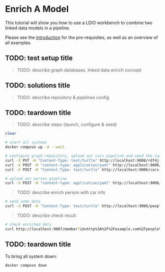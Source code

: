 # Enrich A Model
This tutorial will show you how to use a LDIO workbench to combine two linked data models in a pipeline.

Please see the [introduction](../README.md) for the pre-requisites, as well as an overview of all examples.

## TODO: test setup title
> TODO: describe graph databases, linked data enrich concept

## TODO: solutions title
> TODO: describe repository & pipelines config

## TODO: teardown title
> TODO: describe steps (launch, configure & seed)
```bash
clear

# start all systems
docker compose up -d --wait

# configure graph repository, upload our cars pipeline and seed the cars collection
curl -X PUT -H "Content-Type: text/turtle" http://localhost:9008/rdf4j-server/repositories/cars --data-binary @./definitions/cars-repository.ttl
curl -X POST -H "content-type: application/yaml" http://localhost:9006/admin/api/v1/pipeline --data-binary @./definitions/cars-pipeline.yml
curl -X POST -H "Content-Type: text/turtle" http://localhost:9006/cars-pipeline --data-binary @./data/cars.ttl

# upload our person pipeline
curl -X POST -H "content-type: application/yaml" http://localhost:9006/admin/api/v1/pipeline --data-binary @./definitions/people-pipeline.yml
```

> TODO: describe enrich person with car info
```bash
# send some data
curl -X POST -H "Content-Type: text/turtle" http://localhost:9006/people-pipeline --data-binary @./data/person.ttl
```

> TODO: describe check result
```bash
# check enriched data
curl http://localhost:9007/member?id=http%3A%2F%2Fexample.com%2Fpeople%2FSpideyBoy
```

## TODO: teardown title
To bring all system down:
```bash
docker compose down
```
